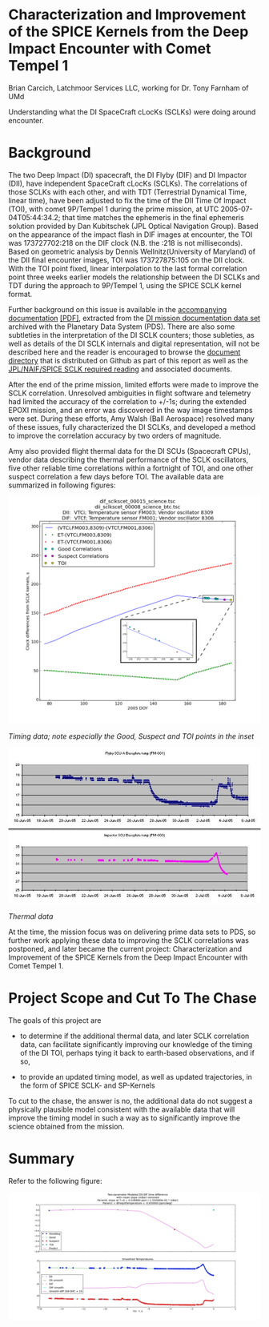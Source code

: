Characterization and Improvement of the SPICE Kernels from the Deep Impact Encounter with Comet Tempel 1
==================================================

Brian Carcich, Latchmoor Services LLC, working for Dr. Tony Farnham of UMd


Understanding what the DI SpaceCraft cLocKs (SCLKs) were doing
around encounter.

Background
==========

The two Deep Impact (DI) spacecraft, the DI Flyby (DIF) and DI Impactor (DII), have independent SpaceCraft cLocKs (SCLKs).  The correlations of those SCLKs with each other, and with TDT (Terrestrial Dynamical Time, linear time), have been adjusted to fix the time of the DII Time Of Impact (TOI), with comet 9P/Tempel 1 during the prime mission, at UTC 2005-07-04T05:44:34.2; that time matches the ephemeris in the final ephemeris solution provided by Dan Kubitschek (JPL Optical Navigation Group).  Based on the appearance of the impact flash in DIF images at encounter, the TOI was 173727702:218 on the DIF clock (N.B. the :218 is not milliseconds).  Based on geometric analysis by Dennis Wellnitz(University of Maryland) of the DII final encounter images, TOI was 173727875:105 on the DII clock.  With the TOI point fixed, linear interpolation to the last formal correlation point three weeks earlier models the relationship between the DI SCLKs and TDT during the approach to 9P/Tempel 1, using the SPICE SCLK kernel format.

Further background on this issue is available in the [accompanying documentation](../doc/spacecraft_clock_correlation/) [[PDF]](https://github.com/drbitboy/Sclk9P/blob/master/doc/spacecraft_clock_correlation/sclk_correlation.pdf?raw=true), extracted from the [DI mission documentation data set](http://pdssbn.astro.umd.edu/holdings/di-c-hrii_hriv_mri_its-6-doc-set-v4.0/document/flight_data/di/spacecraft_clock_correlation/) archived with the Planetary Data System (PDS).  There are also some subtleties in the interpretation of the DI SCLK counters; those subleties, as well as details of the DI SCLK internals and digital representation, will not be described here and the reader is encouraged to browse the [document directory](../doc/) that is distributed on Github as part of this report as well as the [JPL/NAIF/SPICE SCLK required reading](http://naif.jpl.nasa.gov/pub/naif/toolkit_docs/C/req/sclk.html) and associated documents.

After the end of the prime mission, limited efforts were made to improve the SCLK correlation.  Unresolved ambiguities in flight software and telemetry had limited the accuracy of the correlation to +/-1s; during the extended EPOXI mission, and an error was discovered in the way image timestamps were set.  During these efforts, Amy Walsh (Ball Aerospace) resolved many of these issues, fully characterized the DI SCLKs, and developed a method to improve the correlation accuracy by two orders of magnitude.  

Amy also provided flight thermal data for the DI SCUs (Spacecraft CPUs), vendor data describing the thermal performance of the SCLK oscillators, five other reliable time correlations within a fortnight of TOI, and one other suspect correlation a few days before TOI.  The available data are summarized in following figures:

![Timing data](https://github.com/drbitboy/Sclk9P/raw/master/results/ExistingKernelCorrelationWithExtension.png)

_Timing data; note especially the Good, Suspect and TOI points in the inset_


![Thermal data](https://github.com/drbitboy/Sclk9P/raw/master/doc/spacecraft_clock_correlation/fig2_sclk_temp_history.jpg)

_Thermal data_


At the time, the mission focus was on delivering prime data sets to PDS, so further work applying these data to improving the SCLK correlations was postponed, and later became the current project:  Characterization and Improvement of the SPICE Kernels from the Deep Impact Encounter with Comet Tempel 1.

Project Scope and Cut To The Chase
==================================

The goals of this project are 

- to determine if the additional thermal data, and later SCLK correlation data, can facilitate significantly improving our knowledge of the timing of the DI TOI, perhaps tying it back to earth-based observations, and if so, 

- to provide an updated timing model, as well as updated trajectories, in the form of SPICE SCLK- and SP-Kernels

To cut to the chase, the answer is no, the additional data do not suggest a physically plausible model consistent with the available data that will improve the timing model in such a way as to significantly improve the science obtained from the mission.

Summary
=======

Refer to the following figure:

![](https://github.com/drbitboy/Sclk9P/raw/master/results/TwoParamModel_case0.png)



